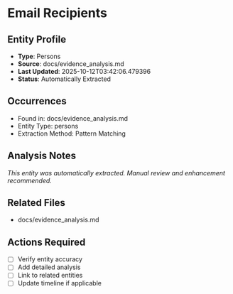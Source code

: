 # Email Recipients

## Entity Profile
- **Type**: Persons
- **Source**: docs/evidence_analysis.md
- **Last Updated**: 2025-10-12T03:42:06.479396
- **Status**: Automatically Extracted

## Occurrences
- Found in: docs/evidence_analysis.md
- Entity Type: persons
- Extraction Method: Pattern Matching

## Analysis Notes
*This entity was automatically extracted. Manual review and enhancement recommended.*

## Related Files
- docs/evidence_analysis.md

## Actions Required
- [ ] Verify entity accuracy
- [ ] Add detailed analysis
- [ ] Link to related entities
- [ ] Update timeline if applicable
